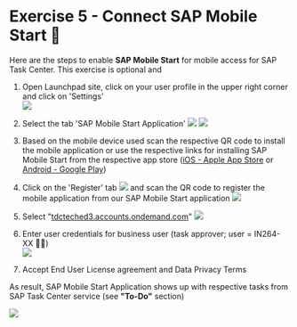 # Exercise 5 - Connect SAP Mobile Start 📱

Here are the steps to enable **SAP Mobile Start** for mobile access for SAP Task Center.
This exercise is optional and 

1. Open Launchpad site, click on your user profile in the upper right corner and click on 'Settings'  
![](images/sms_onboarding_os_settings.png)

2. Select the tab 'SAP Mobile Start Application'
![](images/sms_onboarding_select_os.png)
    ![](images/sms_onboarding_install.png)
3. Based on the mobile device used scan the respective QR code to install the mobile application or use the respective links for installing SAP Mobile Start from the respective app store ([iOS - Apple App Store](https://apps.apple.com/de/app/sap-mobile-start/id1540195902?l=en) or [Android - Google Play](https://play.google.com/store/apps/details?id=com.sap.mobile.apps.sapstart&hl=de&gl=US))

4. Click on the 'Register' tab 
![](images/sms_onboarding_register.png)
and scan the QR code to register the mobile application from our SAP Mobile Start application
![](images/sms_scan_ios.png)  

5. Select "[tdcteched3.accounts.ondemand.com](tdcteched3.accounts.ondemand.com)"
![](images/sms_ios_ias_select.png)  

6. Enter user credentials for business user (task approver; user = IN264-XX  👩‍💼)  
![](images/sms_scan_ios_login.png)

7. Accept End User License agreement and Data Privacy Terms

As result, SAP Mobile Start Application shows up with respective tasks from SAP Task Center service (see **"To-Do"** section)

![](images/SMS_inbox.PNG)
